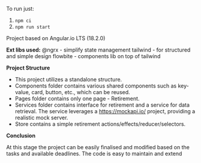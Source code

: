 To run just:
1) `npm ci`
2) `npm run start`

Project based on Angular.io LTS (18.2.0)

**Ext libs used:**
@ngrx - simplify state management
tailwind - for structured and simple design
flowbite - components lib on top of tailwind

**Project Structure**

* This project utilizes a standalone structure.
* Components folder contains various shared components such as key-value, card, button, etc., which can be reused.
* Pages folder contains only one page - Retirement.
* Services folder contains interface for retirement and a service for data retrieval. The service leverages
  a https://mockapi.io/ project, providing a realistic mock server.
* Store contains a simple retirement actions/effects/reducer/selectors.

**Conclusion**

At this stage the project can be easily finalised and modified based on the tasks and available deadlines. The code is easy to maintain and extend


